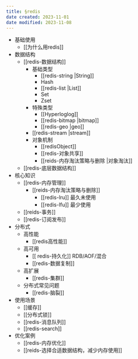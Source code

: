 ```yaml
---
title: §redis
date created: 2023-11-01
date modified: 2023-11-08
---
```


+ 基础使用
	+ [[为什么用redis]]
+ 数据结构
	+ [[redis-数据结构]]
		+ 基础类型
			+ [[redis-string |String]]
			+ Hash
			+ [[redis-list |List]]
			+ Set
			+ Zset
		+ 特殊类型
			+ [[Hyperloglog]]
			+ [[redis-bitmap |bitmap]]
			+ [[redis-geo |geo]]
		+ [[redis-stream |stream]]
		+ 对象机制
			+ [[redisObject]]
			+ [[redis-对象共享]]
			+ [[reids-内存淘汰策略与删除 |对象淘汰]]
	+ [[redis-底层数据结构]]
+ 核心知识
	+ [[redis-内存管理]]
		+ [[reids-内存淘汰策略与删除]]
			+ [[redis-lru]] 最久未使用
			+ [[redis-lfu]] 最少使用
	+ [[reids-事务]]
	+ [[redis-订阅发布]]
+ 分布式  
	+ 高性能
		+ [[redis高性能]]
	+ 高可用
		+ [[ redis-持久化]] RDB/AOF/混合
		+ [[redis-数据复制]]
	+ 高扩展
		+ [[redis-集群]]
	+ 分布式常见问题
		+ [[redis-脑裂]]
+ 使用场景  
	+ [[缓存]]
	+ [[分布式锁]]  
	+ [[redis-消息队列]]  
	+ [[redis-search]]  
+ 优化案例
	+ [[redis-内存优化]]
	+ [[reids-选择合适数据结构，减少内存使用]]
